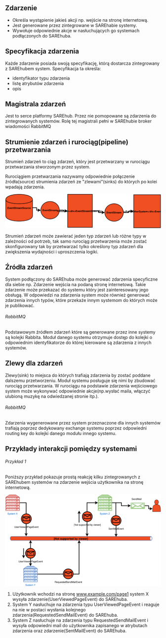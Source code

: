 ## Zdarzenie

* Określa wystąpienie jakieś akcji np. wejście na stronę internetową.
* Jest generowane przez zintegrowane w SAREhabie systemy.
* Wywołuje odpowiednie akcje w nasłuchujących go systemach podłączonych do SAREhuba.

## Specyfikacja zdarzenia

Każde zdarzenie posiada swoją specyfikację, którą dostarcza zintegrowany z SAREhubem system.
Specyfikacja ta określa: 

* identyfikator typu zdarzenia
* listę atrybutów zdarzenia
* opis

## Magistrala zdarzeń 
 Jest to serce platformy SAREhub. Przez nie pomopowane są zdarzenia do zintegrowanych systemów. 
 Rolę tej magistrali pełni w SAREhubie broker wiadomości RabbitMQ 

## Strumienie zdarzeń i rurociąg(pipeline) przetwarzania

Strumień zdarzeń to ciąg zdarzeń, który jest przetwarzany w rurociągu przetwarzania stworzonym przez system.

Rurociągiem przetwarzania nazywamy odpowiednie połączenie źródła(source) strumienia zdarzeń ze "zlewami"(sinks) 
do których po kolei wpadają zdarzenia.


![EventStreamProcessing](assets/img/diagrams/EventStreamProcessing.svg)
 
Strumień zdarzeń może zawierać jeden typ zdarzeń lub różne typy w zależności od potrzeb, tak samo rurociąg przetwarzenia
 może zostać skonfigurowany tak by przetwarzać tylko określony typ zdarzeń dla zwiększenia wydajności i uproszczenia logiki.
 
## Źródła zdarzeń
 System podłączony do SAREhuba może generować zdarzenia specyficzne dla siebie 
 np. Zdarzenie wejścia na podaną stronę internetową.
 Takie zdarzenie może przekazać do systemu który jest zainteresowany jego obsługą.
 W odpowiedzi na zdarzenia system może również generować zdarzenia innych typów,
 które przekaże innym systemom do których może je publikować.
 
###### RabbitMQ
 Podstawowym źródłem zdarzeń które są generowane przez inne systemy są kolejki Rabbita.
 Moduł danego systemu otrzymuje dostęp do kolejki o odpowiednim identyfikatorze do której kierowane są zdarzenia z innych systemów.
 
## Zlewy dla zdarzeń
 Zlewy(sink) to miejsca do których trafiają zdarzenia by zostać poddane dalszemu przetworzeniu.
 Moduł systemu posługuje się nimi by zbudować rurociąg przetwarzania.
 W rurociągu na podstawie zdarzenia wejściowego system może wykonywać odpowiednie akcje(np.wysłać maila, włączyć ulubioną muzykę na odwiedzanej stronie itp.).
 
###### RabbitMQ
 Zdarzenia wygenerowane przez system przeznaczone dla innych systemów trafiają poprzez dedykowany exchange systemu 
 poprzez odpowiedni routing key do kolejki danego modułu innego systemu.
 
## Przykłady interakcji pomiędzy systemami

###### Przykład 1
Poniższy przykład pokazuje prostą reakcję kilku zintegrowanych z SAREhubem systemów na zdarzenie wejścia użytkownika na
stronę internetową.

![EventStreamProcessing](assets/img/diagrams/EventProcessingExample1.svg)

 1. Użytkownik wchodzi na stronę www.example.com/page1 system X wysyła zdarzenie(UserViewedPageEvent) do SAREhuba.
 2. System Y nasłuchuje na zdarzenia typu UserViewedPageEvent i 
    reaguje na nie w postaci wysłania kolejnego zdarzenia(RequestedSendMailEvent) do SAREhuba.
 3. System Z nasłuchuje na zdarzenia typu RequestedSendMailEvent i 
    wysyła odpowiedni mail do użytkownika zapisanego w atrybutach zdarzenia oraz zdarzenie(SentMailEvent) do SAREhuba.